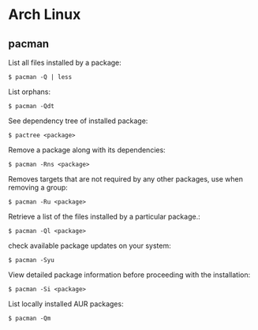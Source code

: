 # Arch Linux

## pacman

List all files installed by a package:

```console
$ pacman -Q | less
```

List orphans:

```console
$ pacman -Qdt
```

See dependency tree of installed package:

```console
$ pactree <package>
```

Remove a package along with its dependencies:

```console
$ pacman -Rns <package>
```

Removes targets that are not required by any other packages, use when removing a group:

```console
$ pacman -Ru <package>
```

Retrieve a list of the files installed by a particular package.:

```console
$ pacman -Ql <package>
```

check available package updates on your system:

```console
$ pacman -Syu
```

View detailed  package information before proceeding with the installation:

```console
$ pacman -Si <package>
```

List locally installed AUR packages:

```console
$ pacman -Qm
```

